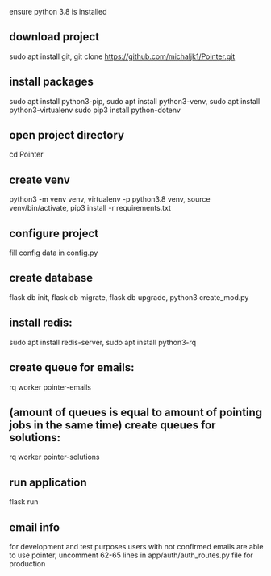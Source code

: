 ensure python 3.8 is installed

download project
--------------
sudo apt install git,
git clone https://github.com/michaljk1/Pointer.git

install packages
--------------
sudo apt install python3-pip,
sudo apt install python3-venv,
sudo apt install python3-virtualenv
sudo pip3 install python-dotenv

open project directory
-------------
cd Pointer

create venv
--------------
python3 -m venv venv,
virtualenv -p python3.8 venv,
source venv/bin/activate,
pip3 install -r requirements.txt

configure project
--------------
fill config data in config.py

create database
--------------
flask db init,
flask db migrate,
flask db upgrade,
python3 create_mod.py

install redis:
--------------
sudo apt install redis-server,
sudo apt install python3-rq

create queue for emails:
--------------
rq worker pointer-emails

(amount of queues is equal to amount of pointing jobs in the same time)
create queues for solutions:
--------------
rq worker pointer-solutions

run application
--------------
flask run

email info
--------------
for development and test purposes users with not confirmed emails are able to use pointer, uncomment 62-65 lines in app/auth/auth_routes.py file for production
